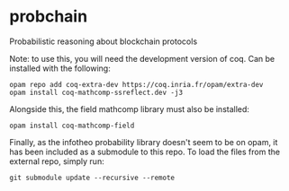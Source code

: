 # probchain
Probabilistic reasoning about blockchain protocols

Note: to use this, you will need the development version of coq.
Can be installed with the following:
```
opam repo add coq-extra-dev https://coq.inria.fr/opam/extra-dev
opam install coq-mathcomp-ssreflect.dev -j3
```

Alongside this, the field mathcomp library must also be installed:
```
opam install coq-mathcomp-field
```
Finally, as the infotheo probability library doesn't seem to be on opam, it has been included as a submodule to this repo.
To load the files from the external repo, simply run:
```
git submodule update --recursive --remote
```
